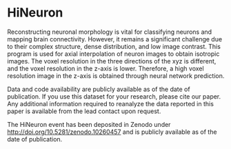 # HiNeuron
Reconstructing neuronal morphology is vital for classifying neurons and mapping brain connectivity. However, it remains a significant challenge due to their complex structure, dense distribution, and low image contrast. 
This program is used for axial interpolation of neuron images to obtain isotropic images. 
The voxel resolution in the three directions of the xyz is different, and the voxel resolution in the z-axis is lower. 
Therefore, a high voxel resolution image in the z-axis is obtained through neural network prediction.

Data and code availability are publicly available as of the date of publication.
If you use this dataset for your research, please cite our paper.
Any additional information required to reanalyze the data reported in this paper is available from the lead contact upon request.

The HiNeuron event has been deposited in Zenodo under http://doi.org/10.5281/zenodo.10260457 and is publicly available as of the date of publication. 

